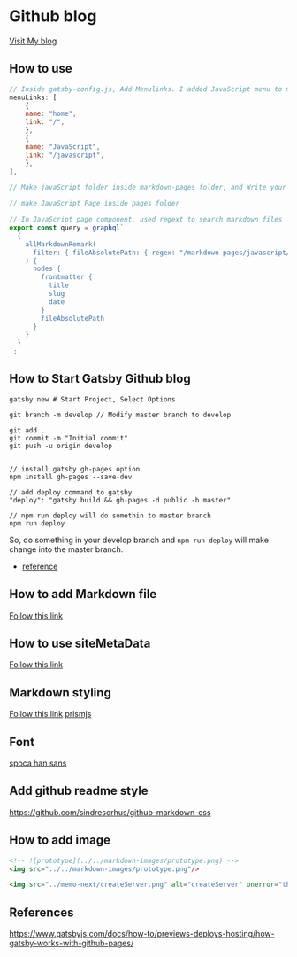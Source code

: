 # Github blog

[Visit My blog](https://hayoung0lee.github.io/)

## How to use

```javascript
// Inside gatsby-config.js, Add Menulinks. I added JavaScript menu to make 'JavaScript Menu'
menuLinks: [
    {
    name: "home",
    link: "/",
    },
    {
    name: "JavaScript",
    link: "/javascript",
    },
],

// Make javaScript folder inside markdown-pages folder, and Write your file

// make JavaScript Page inside pages folder

// In JavaScript page component, used regext to search markdown files
export const query = graphql`
  {
    allMarkdownRemark(
      filter: { fileAbsolutePath: { regex: "/markdown-pages/javascript/" } }
    ) {
      nodes {
        frontmatter {
          title
          slug
          date
        }
        fileAbsolutePath
      }
    }
  }
`;
```

## How to Start Gatsby Github blog

```
gatsby new # Start Project, Select Options

git branch -m develop // Modify master branch to develop

git add .
git commit -m "Initial commit"
git push -u origin develop


// install gatsby gh-pages option
npm install gh-pages --save-dev

// add deploy command to gatsby
"deploy": "gatsby build && gh-pages -d public -b master"

// npm run deploy will do somethin to master branch
npm run deploy
```

So, do something in your develop branch and `npm run deploy` will make change into the master branch.

- [reference](https://m.blog.naver.com/lyshyn/221527017383)

## How to add Markdown file

[Follow this link](https://www.gatsbyjs.com/docs/how-to/routing/adding-markdown-pages/)

## How to use siteMetaData

[Follow this link](https://www.gatsbyjs.com/docs/creating-dynamic-navigation/#viewing-the-sitemetadata-in-graphql)

## Markdown styling

[Follow this link](https://www.gatsbyjs.com/plugins/gatsby-remark-prismjs/)
[prismjs](https://prismjs.com/)

## Font

[spoca han sans](https://spoqa.github.io/spoqa-han-sans/ko-KR/#header)

## Add github readme style

https://github.com/sindresorhus/github-markdown-css

## How to add image

```md
<!-- ![prototype](../../markdown-images/prototype.png) -->
<img src="../../markdown-images/prototype.png"/>

<img src="../memo-next/createServer.png" alt="createServer" onerror="this.src='https://raw.githubusercontent.com/hayoung0Lee/NextJs-DeepDive-Again/main/memo-next/createServer.png';" />
```

## References

https://www.gatsbyjs.com/docs/how-to/previews-deploys-hosting/how-gatsby-works-with-github-pages/
